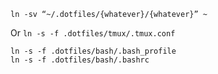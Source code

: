 ```shell
ln -sv “~/.dotfiles/{whatever}/{whatever}” ~
```
Or
`ln -s -f .dotfiles/tmux/.tmux.conf`
```shell
ln -s -f .dotfiles/bash/.bash_profile
ln -s -f .dotfiles/bash/.bashrc
```
